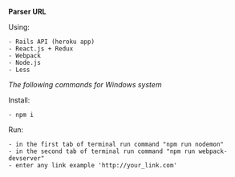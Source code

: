 **Parser URL**

Using: 

    - Rails API (heroku app)
    - React.js + Redux
    - Webpack
    - Node.js
    - Less
    

_The following commands for Windows system_
    
Install:

    - npm i
    
Run:
    
    - in the first tab of terminal run command "npm run nodemon"
    - in the second tab of terminal run command "npm run webpack-devserver"
    - enter any link example 'http://your_link.com'